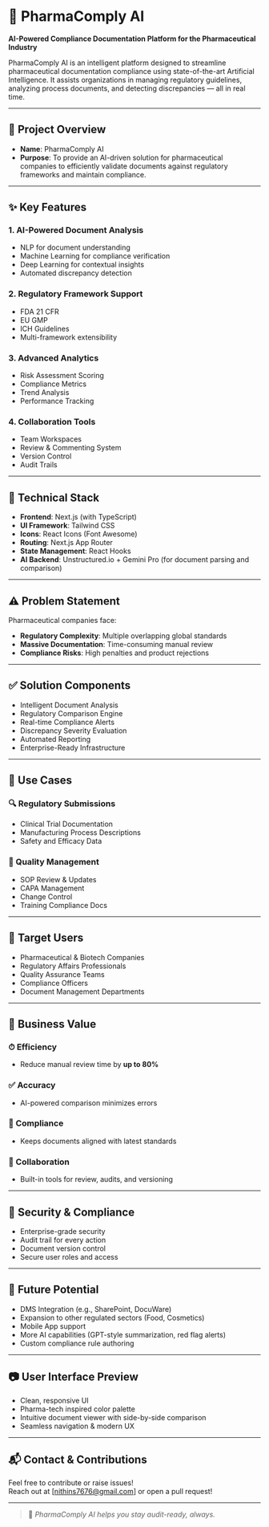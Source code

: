 # 💊 PharmaComply AI

**AI-Powered Compliance Documentation Platform for the Pharmaceutical Industry**

PharmaComply AI is an intelligent platform designed to streamline pharmaceutical documentation compliance using state-of-the-art Artificial Intelligence. It assists organizations in managing regulatory guidelines, analyzing process documents, and detecting discrepancies — all in real time.

---

## 🚀 Project Overview

- **Name**: PharmaComply AI  
- **Purpose**: To provide an AI-driven solution for pharmaceutical companies to efficiently validate documents against regulatory frameworks and maintain compliance.

---

## ✨ Key Features

### 1. AI-Powered Document Analysis
- NLP for document understanding
- Machine Learning for compliance verification
- Deep Learning for contextual insights
- Automated discrepancy detection

### 2. Regulatory Framework Support
- FDA 21 CFR
- EU GMP
- ICH Guidelines
- Multi-framework extensibility

### 3. Advanced Analytics
- Risk Assessment Scoring
- Compliance Metrics
- Trend Analysis
- Performance Tracking

### 4. Collaboration Tools
- Team Workspaces
- Review & Commenting System
- Version Control
- Audit Trails

---

## 🧱 Technical Stack

- **Frontend**: Next.js (with TypeScript)
- **UI Framework**: Tailwind CSS
- **Icons**: React Icons (Font Awesome)
- **Routing**: Next.js App Router
- **State Management**: React Hooks
- **AI Backend**: Unstructured.io + Gemini Pro (for document parsing and comparison)

---

## ⚠️ Problem Statement

Pharmaceutical companies face:
- **Regulatory Complexity**: Multiple overlapping global standards
- **Massive Documentation**: Time-consuming manual review
- **Compliance Risks**: High penalties and product rejections

---

## ✅ Solution Components

- Intelligent Document Analysis  
- Regulatory Comparison Engine  
- Real-time Compliance Alerts  
- Discrepancy Severity Evaluation  
- Automated Reporting  
- Enterprise-Ready Infrastructure  

---

## 🧪 Use Cases

### 🔍 Regulatory Submissions
- Clinical Trial Documentation  
- Manufacturing Process Descriptions  
- Safety and Efficacy Data  

### 🧾 Quality Management
- SOP Review & Updates  
- CAPA Management  
- Change Control  
- Training Compliance Docs  

---

## 🎯 Target Users

- Pharmaceutical & Biotech Companies  
- Regulatory Affairs Professionals  
- Quality Assurance Teams  
- Compliance Officers  
- Document Management Departments  

---

## 🌟 Business Value

### ⏱ Efficiency
- Reduce manual review time by **up to 80%**

### ✅ Accuracy
- AI-powered comparison minimizes errors

### 📘 Compliance
- Keeps documents aligned with latest standards

### 🤝 Collaboration
- Built-in tools for review, audits, and versioning

---

## 💼 Security & Compliance

- Enterprise-grade security  
- Audit trail for every action  
- Document version control  
- Secure user roles and access  

---

## 🔮 Future Potential

- DMS Integration (e.g., SharePoint, DocuWare)  
- Expansion to other regulated sectors (Food, Cosmetics)  
- Mobile App support  
- More AI capabilities (GPT-style summarization, red flag alerts)  
- Custom compliance rule authoring  

---

## 📷 User Interface Preview

- Clean, responsive UI  
- Pharma-tech inspired color palette  
- Intuitive document viewer with side-by-side comparison  
- Seamless navigation & modern UX  

---

## 📬 Contact & Contributions

Feel free to contribute or raise issues!  
Reach out at [nithins7676@gmail.com] or open a pull request!

---

> 🧠 *PharmaComply AI helps you stay audit-ready, always.*  
